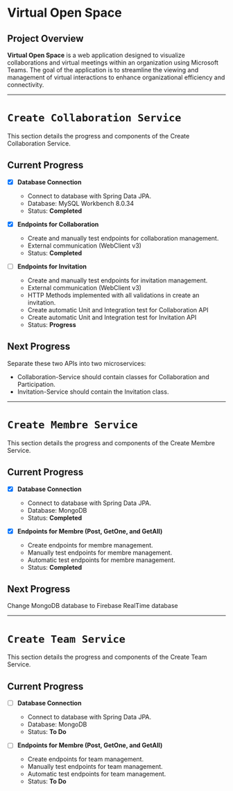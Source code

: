 # Virtual Open Space

## Project Overview

**Virtual Open Space** is a web application designed to visualize collaborations and virtual meetings within an organization using Microsoft Teams. The goal of the application is to streamline the viewing and management of virtual interactions to enhance organizational efficiency and connectivity.

---
# `Create Collaboration Service`

This section details the progress and components of the Create Collaboration Service.

## Current Progress

- [x] **Database Connection**
  - Connect to database with Spring Data JPA.
  - Database: MySQL Workbench 8.0.34
  - Status: **Completed**

- [x] **Endpoints for Collaboration**
  - Create and manually test endpoints for collaboration management.
  - External communication (WebClient v3)
  - Status: **Completed**

- [ ] **Endpoints for Invitation**
  - Create and manually test endpoints for invitation management.
  - External communication (WebClient v3)
  - HTTP Methods implemented with all validations in create an invitation.
  - Create automatic Unit and Integration test for Collaboration API
  - Create automatic Unit and Integration test for Invitation API
  - Status: **Progress**

## Next Progress

Separate these two APIs into two microservices:

- Collaboration-Service should contain classes for Collaboration and Participation.
- Invitation-Service should contain the Invitation class.

---

# `Create Membre Service`

This section details the progress and components of the Create Membre Service.

## Current Progress

- [x] **Database Connection**
  - Connect to database with Spring Data JPA.
  - Database: MongoDB
  - Status: **Completed**

- [x] **Endpoints for Membre (Post, GetOne, and GetAll)**
  - Create endpoints for membre management.
  - Manually test endpoints for membre management.
  - Automatic test endpoints for membre management.
  - Status: **Completed**

## Next Progress

Change MongoDB database to Firebase RealTime database

---

# `Create Team Service`

This section details the progress and components of the Create Team Service.

## Current Progress

- [ ] **Database Connection**
  - Connect to database with Spring Data JPA.
  - Database: MongoDB
  - Status: **To Do**

- [ ] **Endpoints for Membre (Post, GetOne, and GetAll)**
  - Create endpoints for team management.
  - Manually test endpoints for team management.
  - Automatic test endpoints for team management.
  - Status: **To Do**
